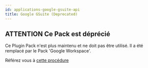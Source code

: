 ```yaml
---
id: applications-google-gsuite-api
title: Google GSuite (Deprecated)
---
```


## **ATTENTION** Ce Pack est déprécié

Ce Plugin Pack n'est plus maintenu et ne doit pas être utilisé. Il a été remplacé par
le Pack 'Google Workspace'.

Référez vous à [cette procédure](applications-google-workspace-api.md)
